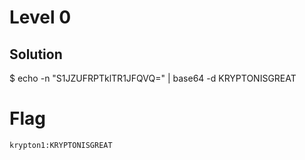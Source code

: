 # Level 0
## Solution
$ echo -n "S1JZUFRPTklTR1JFQVQ=" | base64 -d
KRYPTONISGREAT

# Flag
~~~~
krypton1:KRYPTONISGREAT
~~~~